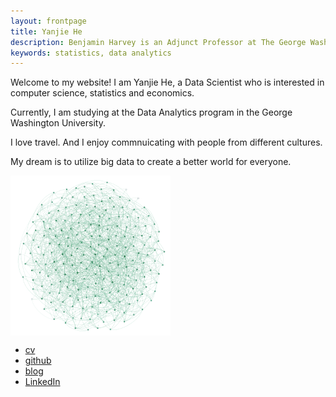 ```yaml
---
layout: frontpage
title: Yanjie He
description: Benjamin Harvey is an Adjunct Professor at The George Washington University. He teaches a Data Analytis Introduction and Practicum course.
keywords: statistics, data analytics
---
```


<p align="left">
Welcome to my website! I am Yanjie He, a Data Scientist who is interested in computer science, statistics and economics.
</p>

<p align="left">
Currently, I am studying at the Data Analytics program in the George Washington University.
</p>

<p align="left">
I love travel. And I enjoy commnuicating with people from different cultures.
</p>

<p align="left">
My dream is to utilize big data to create a better world for everyone.
</p>
<img src="figures/random_graph.png" alt="Random Graph" width="256" height="256" align="center">

<div class="navbar">
  <div class="navbar-inner">
      <ul class="nav">
          <li><a href="{{ BASE_PATH }}/assets/broman_cv.pdf">cv</a></li>
          <li><a href="https://github.com/yanjiehe">github</a></li>
          <li><a href="http://kbroman.org/blog">blog</a></li>
          <li><a href="https://www.linkedin.com/in/yanjie-he-1305a815a/">LinkedIn</a></li>
      </ul>
  </div>
</div>
